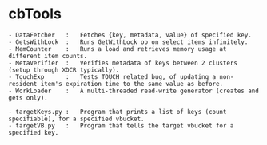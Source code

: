 cbTools
=======

    - DataFetcher   :   Fetches {key, metadata, value} of specified key.
    - GetsWithLock  :   Runs GetWithLock op on select items infinitely.
    - MemCounter    :   Runs a load and retrieves memory usage at different item counts.
    - MetaVerifier  :   Verifies metadata of keys between 2 clusters (setup through XDCR typically).
    - TouchExp      :   Tests TOUCH related bug, of updating a non-resident item's expiration time to the same value as before.
    - WorkLoader    :   A multi-threaded read-write generator (creates and gets only).

    - targetKeys.py :   Program that prints a list of keys (count specifiable), for a specified vbucket.
    - targetVB.py   :   Program that tells the target vbucket for a specified key.
